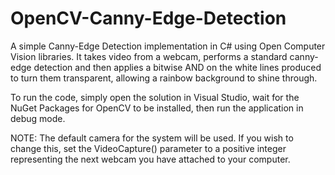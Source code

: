 # OpenCV-Canny-Edge-Detection
A simple Canny-Edge Detection implementation in C# using Open Computer Vision libraries. It takes video from a webcam, performs a standard canny-edge detection and then applies a bitwise AND on the white lines produced to turn them transparent, allowing a rainbow background to shine through.

To run the code, simply open the solution in Visual Studio, wait for the NuGet Packages for OpenCV to be installed, then run the application in debug mode.

NOTE: The default camera for the system will be used. If you wish to change this, set the VideoCapture() parameter to a positive integer representing the next webcam you have attached to your computer.
